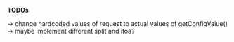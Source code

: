 **TODOs**

-> change hardcoded values of request to actual values of getConfigValue()
-> maybe implement different split and itoa?
